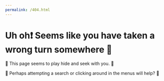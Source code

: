 ```yaml
---
permalink: /404.html
---
```


<!-- markdownlint-disable MD026 -->
# Uh oh:heavy_exclamation_mark: Seems like you have taken a wrong turn somewhere :construction:
<!-- markdownlint-enable MD026 -->

:dragon:
This page seems to play hide and seek with you.
:dragon_face:

:circus_tent:
Perhaps attempting a search or clicking around in the menus will help?
:space_invader:
